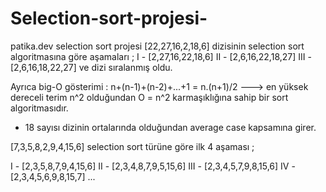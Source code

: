 # Selection-sort-projesi-
patika.dev selection sort projesi 
[22,27,16,2,18,6] dizisinin selection sort algoritmasına göre aşamaları ; 
I  -  [2,27,16,22,18,6]
II -  [2,6,16,22,18,27]
III - [2,6,16,18,22,27]
ve dizi sıralanmış oldu. 

Ayrıca big-O gösterimi : 
n+(n-1)+(n-2)+...+1 = n.(n+1)/2 ---> en yüksek dereceli terim n^2 olduğundan O = n^2 karmaşıklığına sahip bir sort algoritmasıdır.

- 18 sayısı dizinin ortalarında olduğundan average case kapsamına girer.

[7,3,5,8,2,9,4,15,6] selection sort türüne göre ilk 4 aşaması ; 

I   - [2,3,5,8,7,9,4,15,6]
II  - [2,3,4,8,7,9,5,15,6]
III - [2,3,4,5,7,9,8,15,6]
IV  - [2,3,4,5,6,9,8,15,7] 
... 
